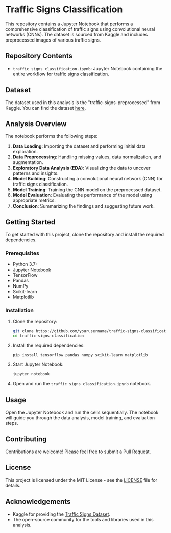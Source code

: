 # Traffic Signs Classification

This repository contains a Jupyter Notebook that performs a comprehensive classification of traffic signs using convolutional neural networks (CNNs). The dataset is sourced from Kaggle and includes preprocessed images of various traffic signs.

## Repository Contents
- `traffic signs classification.ipynb`: Jupyter Notebook containing the entire workflow for traffic signs classification.

## Dataset
The dataset used in this analysis is the "traffic-signs-preprocessed" from Kaggle. You can find the dataset [here](https://www.kaggle.com/valentynsichkar/traffic-signs-preprocessed).

## Analysis Overview
The notebook performs the following steps:
1. **Data Loading**: Importing the dataset and performing initial data exploration.
2. **Data Preprocessing**: Handling missing values, data normalization, and augmentation.
3. **Exploratory Data Analysis (EDA)**: Visualizing the data to uncover patterns and insights.
4. **Model Building**: Constructing a convolutional neural network (CNN) for traffic signs classification.
5. **Model Training**: Training the CNN model on the preprocessed dataset.
6. **Model Evaluation**: Evaluating the performance of the model using appropriate metrics.
7. **Conclusion**: Summarizing the findings and suggesting future work.

## Getting Started
To get started with this project, clone the repository and install the required dependencies.

### Prerequisites
- Python 3.7+
- Jupyter Notebook
- TensorFlow
- Pandas
- NumPy
- Scikit-learn
- Matplotlib

### Installation
1. Clone the repository:
    ```bash
    git clone https://github.com/yourusername/traffic-signs-classification.git
    cd traffic-signs-classification
    ```
2. Install the required dependencies:
    ```bash
    pip install tensorflow pandas numpy scikit-learn matplotlib
    ```

3. Start Jupyter Notebook:
    ```bash
    jupyter notebook
    ```

4. Open and run the `traffic signs classification.ipynb` notebook.

## Usage
Open the Jupyter Notebook and run the cells sequentially. The notebook will guide you through the data analysis, model training, and evaluation steps.

## Contributing
Contributions are welcome! Please feel free to submit a Pull Request.

## License
This project is licensed under the MIT License - see the [LICENSE](LICENSE) file for details.

## Acknowledgements
- Kaggle for providing the [Traffic Signs Dataset](https://www.kaggle.com/valentynsichkar/traffic-signs-preprocessed).
- The open-source community for the tools and libraries used in this analysis.
